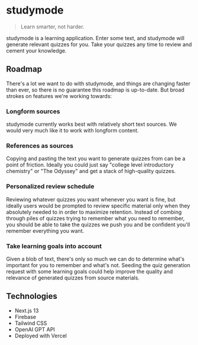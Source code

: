 # studymode
> Learn smarter, not harder.

studymode is a learning application. Enter some text, and studymode will generate relevant quizzes for you. Take your quizzes any time to review and cement your knowledge.

## Roadmap

There's a lot we want to do with studymode, and things are changing faster than ever, so there is no guarantee this roadmap is up-to-date. But broad strokes on features we're working towards:

### Longform sources

studymode currently works best with relatively short text sources. We would very much like it to work with longform content.

### References as sources

Copying and pasting the text you want to generate quizzes from can be a point of friction. Ideally you could just say "college level introductory chemistry" or "The Odyssey" and get a stack of high-quality quizzes.

### Personalized review schedule

Reviewing whatever quizzes you want whenever you want is fine, but ideally users would be prompted to review specific material only when they absolutely needed to in order to maximize retention. Instead of combing through piles of quizzes trying to remember what you need to remember, you should be able to take the quizzes we push you and be confident you'll remember everything you want.

### Take learning goals into account

Given a blob of text, there's only so much we can do to determine what's important for you to remember and what's not. Seeding the quiz generation request with some learning goals could help improve the quality and relevance of generated quizzes from source materials.

## Technologies

- Next.js 13
- Firebase
- Tailwind CSS
- OpenAI GPT API
- Deployed with Vercel
